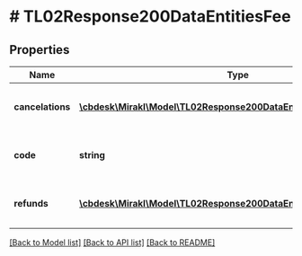 # # TL02Response200DataEntitiesFee

## Properties

Name | Type | Description | Notes
------------ | ------------- | ------------- | -------------
**cancelations** | [**\cbdesk\Mirakl\Model\TL02Response200DataEntitiesFeeCancelations[]**](TL02Response200DataEntitiesFeeCancelations.md) | The list of cancelations information if any | [optional]
**code** | **string** | The code of the seller additional fee | [optional]
**refunds** | [**\cbdesk\Mirakl\Model\TL02Response200DataEntitiesFeeRefunds[]**](TL02Response200DataEntitiesFeeRefunds.md) | The list of refunds information if any | [optional]

[[Back to Model list]](../../README.md#models) [[Back to API list]](../../README.md#endpoints) [[Back to README]](../../README.md)
